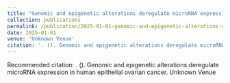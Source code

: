 ```yaml
---
title: "Genomic and epigenetic alterations deregulate microRNA expression in human epithelial ovarian cancer"
collection: publications
permalink: /publication/2025-01-01-genomic-and-epigenetic-alterations-deregulate-micr
date: 2025-01-01
venue: 'Unknown Venue'
citation: '. (). Genomic and epigenetic alterations deregulate microRNA expression in human epithelial ovarian cancer. Unknown Venue'
---
```


Recommended citation: . (). Genomic and epigenetic alterations deregulate microRNA expression in human epithelial ovarian cancer. Unknown Venue
